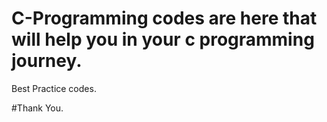 # C-Programming codes are here that will help you in your c programming journey.

Best Practice codes.

#Thank You.
